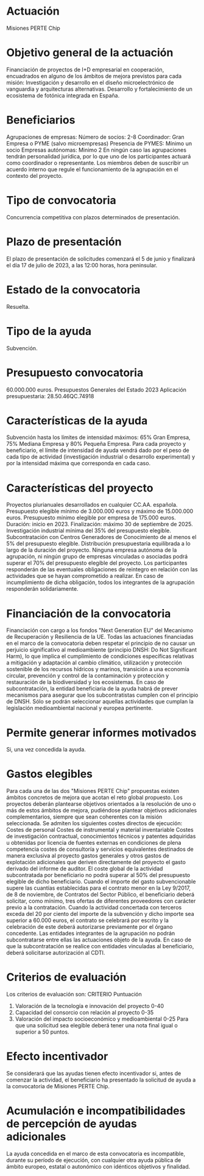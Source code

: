 # Actuación
Misiones PERTE Chip

# Objetivo general de la actuación
Financiación de proyectos de I+D empresarial en cooperación, encuadrados en alguno de los ámbitos de mejora previstos para cada misión:
Investigación y desarrollo en el diseño microelectrónico de vanguardia y arquitecturas alternativas.
Desarrollo y fortalecimiento de un ecosistema de fotónica integrada en España.

# Beneficiarios
Agrupaciones de empresas:
Número de socios: 2-8
Coordinador: Gran Empresa o PYME (salvo microempresas)
Presencia de PYMES: Mínimo un socio
Empresas autónomas: Minimo 2
En ningún caso las agrupaciones tendrán personalidad jurídica, por lo que uno de los participantes actuará como coordinador o representante.
Los miembros deben de suscribir un acuerdo interno que regule el funcionamiento de la agrupación en el contexto del proyecto.

# Tipo de convocatoria
Concurrencia competitiva con plazos determinados de presentación.

# Plazo de presentación
El plazo de presentación de solicitudes comenzará el 5 de junio y finalizará el día 17 de julio de 2023, a las 12:00 horas, hora peninsular.

# Estado de la convocatoria
Resuelta.

# Tipo de la ayuda
Subvención.

# Presupuesto convocatoria
60.000.000 euros.
Presupuestos Generales del Estado 2023
Aplicación presupuestaria: 28.50.46QC.74918

# Características de la ayuda
Subvención hasta los límites de intensidad máximos: 65% Gran Empresa, 75% Mediana Empresa y 80% Pequeña Empresa.
Para cada proyecto y beneficiario, el límite de intensidad de ayuda vendrá dado por el peso de cada tipo de actividad (investigación industrial o desarrollo experimental) y por la intensidad máxima que corresponda en cada caso.

# Características del proyecto
Proyectos plurianuales desarrollados en cualquier CC.AA. española.
Presupuesto elegible mínimo de 3.000.000 euros y máximo de 15.000.000 euros.
Presupuesto mínimo elegible por empresa de 175.000 euros.
Duración: inicio en 2023. Finalización: máximo 30 de septiembre de 2025.
Investigación industrial mínima del 35% del presupuesto elegible.
Subcontratación con Centros Generadores de Conocimiento de al menos el 5% del presupuesto elegible.
Distribución presupuestaria equilibrada a lo largo de la duración del proyecto.
Ninguna empresa autónoma de la agrupación, ni ningún grupo de empresas vinculadas o asociadas podrá superar el 70% del presupuesto elegible del proyecto.
Los participantes responderán de las eventuales obligaciones de reintegro en relación con las actividades que se hayan comprometido a realizar. En caso de incumplimiento de dicha obligación, todos los integrantes de la agrupación responderán solidariamente.

# Financiación de la convocatoria
Financiación con cargo a los fondos "Next Generation EU" del Mecanismo de Recuperación y Resiliencia de la UE.
Todas las actuaciones financiadas en el marco de la convocatoria deben respetar el principio de no causar un perjuicio significativo al medioambiente (principio DNSH: Do Not Significant Harm), lo que implica el cumplimiento de condiciones específicas relativas a mitigación y adaptación al cambio climático, utilización y protección sostenible de los recursos hídricos y marinos, transición a una economía circular, prevención y control de la contaminación y protección y restauración de la biodiversidad y los ecosistemas.
En caso de subcontratación, la entidad beneficiaria de la ayuda habrá de prever mecanismos para asegurar que los subcontratistas cumplen con el principio de DNSH.
Sólo se podrán seleccionar aquellas actividades que cumplan la legislación medioambiental nacional y europea pertinente.

# Permite generar informes motivados
Si, una vez concedida la ayuda.

# Gastos elegibles
Para cada una de las dos "Misiones PERTE Chip" propuestas existen ámbitos concretos de mejora que acotan el reto global propuesto.
Los proyectos deberán plantearse objetivos orientados a la resolución de uno o más de estos ámbitos de mejora, pudiéndose plantear objetivos adicionales complementarios, siempre que sean coherentes con la misión seleccionada.
Se admiten los siguientes costes directos de ejecución:
Costes de personal
Costes de instrumental y material inventariable
Costes de investigación contractual, conocimientos técnicos y patentes adquiridas u obtenidas por licencia de fuentes externas en condiciones de plena competencia
costes de consultoría y servicios equivalentes destinados de manera exclusiva al proyecto
gastos generales y otros gastos de explotación adicionales que deriven directamente del proyecto
el gasto derivado del informe de auditor.
El coste global de la actividad subcontratada por beneficiario no podrá superar al 50% del presupuesto elegible de dicho beneficiario.
Cuando el importe del gasto subvencionable supere las cuantías establecidas para el contrato menor en la Ley 9/2017, de 8 de noviembre, de Contratos del Sector Público, el beneficiario deberá solicitar, como mínimo, tres ofertas de diferentes proveedores con carácter previo a la contratación.
Cuando la actividad concertada con terceros exceda del 20 por ciento del importe de la subvención y dicho importe sea superior a 60.000 euros, el contrato se celebrará por escrito y la celebración de este deberá autorizarse previamente por el órgano concedente.
Las entidades integrantes de la agrupación no podrán subcontratarse entre ellas las actuaciones objeto de la ayuda.
En caso de que la subcontratación se realice con entidades vinculadas al beneficiario, deberá solicitarse autorización al CDTI.

# Criterios de evaluación
Los criterios de evaluación son:
CRITERIO
Puntuación
1. Valoración de la tecnología e innovación del proyecto
0-40
2. Capacidad del consorcio con relación al proyecto
0-35
3. Valoración del impacto socioeconómico y medioambiental
0-25
Para que una solicitud sea elegible deberá tener una nota final igual o superior a 50 puntos.

# Efecto incentivador
Se considerará que las ayudas tienen efecto incentivador si, antes de comenzar la actividad, el beneficiario ha presentado la solicitud de ayuda a la convocatoria de Misiones PERTE Chip.

# Acumulación e incompatibilidades de percepción de ayudas adicionales
La ayuda concedida en el marco de esta convocatoria es incompatible, durante su período de ejecución, con cualquier otra ayuda pública de ámbito europeo, estatal o autonómico con idénticos objetivos y finalidad.

